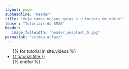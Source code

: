 ```yaml
---
layout: page
subheadline: "Header"
title: "Veja todos nossos guias e tutoriais em vídeo!"
teaser: "Tutoriais do SMAE"
header:
   image_fullwidth: "header_unsplash_5.jpg"
permalink: "/video-aulas/"
---
```

<ul>
   {% for tutorial in site.videos %}
    <li><a href="{{ site.url }}{{ site.baseurl }}{{ tutorial.url }}">{{ tutorial.title }}</a></li>
    {% endfor %}
</ul>